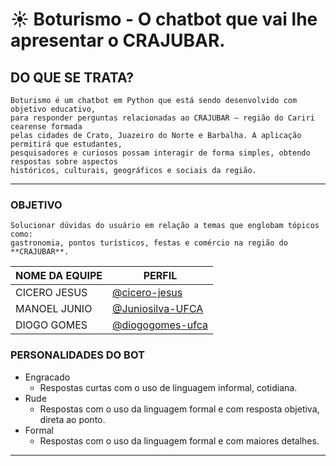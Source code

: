 # ☀️ Boturismo - O chatbot que vai lhe apresentar o CRAJUBAR.
## DO QUE SE TRATA?
    Boturismo é um chatbot em Python que está sendo desenvolvido com objetivo educativo,
    para responder perguntas relacionadas ao CRAJUBAR — região do Cariri cearense formada
    pelas cidades de Crato, Juazeiro do Norte e Barbalha. A aplicação permitirá que estudantes,
    pesquisadores e curiosos possam interagir de forma simples, obtendo respostas sobre aspectos
    históricos, culturais, geográficos e sociais da região.
---

### OBJETIVO

    Solucionar dúvidas do usuário em relação a temas que englobam tópicos como: 
    gastronomia, pontos turísticos, festas e comércio na região do **CRAJUBAR**.

|NOME DA EQUIPE | PERFIL |
|---------------|--------|
|CICERO JESUS   |[@cicero-jesus](https://github.com/cicero-jesus) |
|MANOEL JUNIO   |[@Juniosilva-UFCA](https://github.com/Juniosilva-UFCA) |
|DIOGO GOMES    |[@diogogomes-ufca](https://github.com/diogogomes-ufca) |

### PERSONALIDADES DO BOT
* Engracado
    * Respostas curtas com o uso de linguagem informal, cotidiana.
* Rude
    * Respostas com o uso da linguagem formal e com resposta objetiva, direta ao ponto.
* Formal
    * Respostas com o uso da linguagem formal e com maiores detalhes.
---

